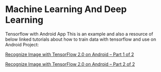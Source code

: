 # Machine Learning And Deep Learning

Tensorflow with Android App
This is an example and also a resource of below linked tutorials about how to train data with tensorflow and use on Android Project:

[Recognize Image with TensorFlow 2.0 on Android – Part 1 of 2](https://touhidapps.com/learn/index.php/2019/07/28/train-data-with-tensorflow-2-0-convert-to-tflite/ "Train data with TensorFlow 2.0 & Convert to tflite model")

[Recognize Image with TensorFlow 2.0 on Android – Part 2 of 2](https://touhidapps.com/learn/index.php/2019/08/01/recognize-image-with-tensorflow-2-0-on-android-part-2-of-2/ "Use tflite file in Android Project")


